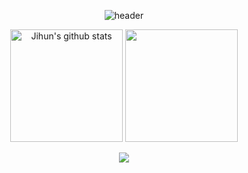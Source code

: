<div align="center">

  ![header](https://capsule-render.vercel.app/api?type=waving&color=gradient&height=200&fontAlignY=40&section=header&text=Welcome%20to%20Jihun's%20GitHub🌱&fontSize=50)

  <a href="https://github.com/JihunSKKU"><img align="center" style="height:180px" src="https://github-readme-stats.vercel.app/api?username=JihunSKKU&hide=contribs&show_icons=true&theme=graywhite&include_all_commits=true&hide_rank=true" alt="Jihun's github stats" /></a>
  <a href="https://github.com/JihunSKKU"><img align="center" style="height:180px" src="https://github-readme-stats.vercel.app/api/top-langs/?username=JihunSKKU&hide=html,TeX,SCSS&layout=compact" /></a>
  <br/><br/>
  <a href="https://solved.ac/profile/kjh31021"><img align="center" src="http://mazassumnida.wtf/api/v2/generate_badge?boj=kjh31021" /></a>
  <br/><br/>

  <!--
  ### 📚 Tech Stack 📚
  ![HTML5](https://img.shields.io/badge/html5-%23E34F26.svg?style=for-the-badge&logo=html5&logoColor=white)
  ![CSS3](https://img.shields.io/badge/css3-%231572B6.svg?style=for-the-badge&logo=css3&logoColor=white)
  ![JavaScript](https://img.shields.io/badge/javascript-%23323330.svg?style=for-the-badge&logo=javascript&logoColor=%23F7DF1E)

  ![Python]
  - fast-api, scikit-learn, pytorch, langchain, etc...
  ![C++]
  ![Java]
  ![Golang]

  ![PostgreSQL]
  ![MySQL]
  ![apachehadoop]
  ![MongoDB]
  --> 

</div>
